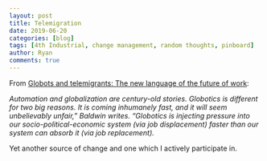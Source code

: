 ```yaml
---
layout: post
title: Telemigration
date: 2019-06-20
categories: [blog]
tags: [4th Industrial, change management, random thoughts, pinboard]
author: Ryan
comments: true
---
```


From [Globots and telemigrants: The new language of the future of work](https://www.weforum.org/agenda/2019/06/globots-and-telemigrants-the-new-language-of-the-future-of-work/?fbclid=IwAR3ylBrVzbqQx5_r7qJBs-rwVPKwR6gCDsy7LZyJ_-r6WhAum8U1AfRH4kA):

*Automation and globalization are century-old stories. Globotics is different for two big reasons. It is coming inhumanely fast, and it will seem unbelievably unfair,” Baldwin writes. “Globotics is injecting pressure into our socio-political-economic system (via job displacement) faster than our system can absorb it (via job replacement).*

Yet another source of change and one which I actively participate in.
